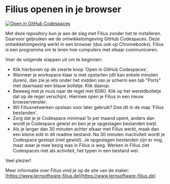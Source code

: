 # Filius openen in je browser

[![Open in GitHub Codespaces](https://github.com/codespaces/badge.svg)](https://codespaces.new/informaticascw/filius?quickstart=1
"Start je eigen Codespace met Filius, je hoeft niets te installeren.")<br>

Met deze repository kun je aan de slag met Filius zonder het te installeren. Daarvoor gebruiken we de ontwikkelomgeving GitHub Codespaces. Deze ontwikkelomgeving werkt in een browser (dus ook op Chromebooks). Filius is een programma om te leren hoe computers met elkaar communiceren.

Voer de volgende stappen uit om te beginnen:
- Klik hierboven op de zwarte knop 'Open in GitHub Codespaces'.
- Wanneer je workspace klaar is met opstarten (dit kan enkele minuten duren), dan zie je iets onder het midden van je scherm een tab "Ports" met daarnaast een blauw bolletje. Klik daarop.
- Beweeg met je muis naar de regel met 6080. Klik op het wereldbolletje dat op de regel verschijnt. Hiermee open je Filius in een nieuw browservenster.
- Wil Filiusnetwerken opslaan voor later gebruik? Doe dit in de map 'Filius bestanden'.
- Zorg dat je je Codespace minimaal 1x per maand opent, anders dan wordt je Codespace gewist en ben je je opgeslagen bestanden kwijt.
- Als je langer dan 30 minuten achter elkaar met Filius werkt, maak dan een kleine edit in dit readme bestand. Na 30 minuten inactiviteit wordt je Codespace gestopt (niet gewist). Je opgeslagen bestanden zijn er nog, maar waar je mee bezig was in Filius is weg. Werken in Filius ziet Codespaces niet als activiteit, het typen in een bestand wel.

Veel plezier!

Meer informatie over Filius vind je op de site van de maker: [https://www.lernsoftware-filius.de](https://www.lernsoftware-filius.de)

